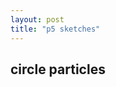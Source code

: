 ```yaml
---
layout: post
title: "p5 sketches"
---
```


## circle particles

<div id="sketchTest-holder" style="height: 100px;">
  <script type="text/javascript" src="p5sketch.js"></script>
</div>
